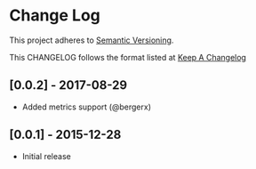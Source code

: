 # Change Log

This project adheres to [Semantic Versioning](http://semver.org/).

This CHANGELOG follows the format listed at [Keep A Changelog](http://keepachangelog.com/)

## [0.0.2] - 2017-08-29

* Added metrics support (@bergerx)

## [0.0.1] - 2015-12-28

* Initial release

